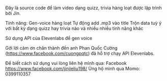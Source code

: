 Đây là source code để làm video dạng quizz, trivia hàng loạt được lập trình bởi Jin. 

Tính năng:
Gen-voice hàng loạt
Tự động add .mp3 vào title
Trộn data tuỳ ý với bất kỳ dạng quizz hay trivia nào
và nhiều nhiều tinh năng khác


Sử dụng API của Elevenlabs để gen voice


Gởi lời cảm ơn chân thành đến anh Phan Quốc Cường (https://www.facebook.com/cuongpqtc) đã hỗ trợ chạy API Elevenlabs.

Để biết cách sử dụng vui lòng liên hệ mình qua: Facebook https://www.facebook.com/jinjieliu198/
Ủng hộ mình qua Momo: 0399110357
